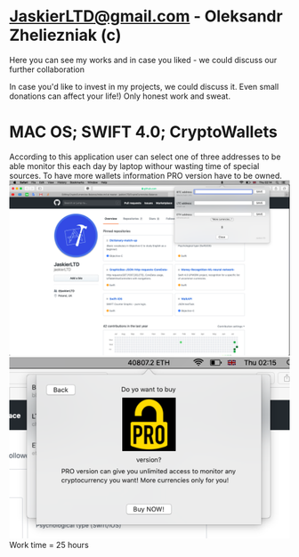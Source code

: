 # JaskierLTD@gmail.com - Oleksandr Zheliezniak (c)

Here you can see my works and in case you liked - we could discuss our further collaboration

In case you'd like to invest in my projects, we could discuss it. Even small donations can affect your life!)
Only honest work and sweat.


# MAC OS; SWIFT 4.0; CryptoWallets

According to this application user can select one of three addresses to be able monitor this each day by laptop withour wasting time of special sources. To have more wallets information PRO version have to be owned.
![alt text](https://github.com/jaskierLTD/CryptoCurrencies-Balance/blob/master/Screenshot%202018-07-19%20at%2002.14.42.png)
![alt text](https://github.com/jaskierLTD/CryptoCurrencies-Balance/blob/master/Screenshot%202018-07-19%20at%2002.15.18.png)
Work time = 25 hours
